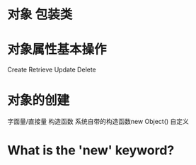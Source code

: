 # 对象 包装类

# 对象属性基本操作
Create
Retrieve
Update
Delete

# 对象的创建
字面量/直接量
构造函数
  系统自带的构造函数new Object()
  自定义

# What is the 'new' keyword?
